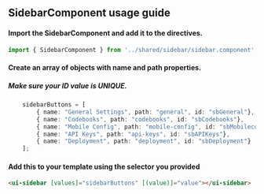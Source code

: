 ## SidebarComponent usage guide

#### Import the SidebarComponent and add it to the directives.

```typescript
import { SidebarComponent } from '../shared/sidebar/sidebar.component';
```

#### Create an array of objects with name and path properties. 
##### Make sure your ID value is UNIQUE.

```typescript
    sidebarButtons = [
        { name: "General Settings", path: "general", id: "sbGeneral"},
        { name: "Codebooks", path: "codebooks", id: "sbCodebooks"},
        { name: "Mobile Config", path: "mobile-config", id: "sbMobileconfig"},
        { name: "API Keys", path: "api-keys", id: "sbAPIKeys"},
        { name: "Deployment", path: "deployment", id: "sbDeployment"}
    ];
```

#### Add this to your template using the selector you provided

```html
<ui-sidebar [values]="sidebarButtons" [(value)]="value"></ui-sidebar>
```